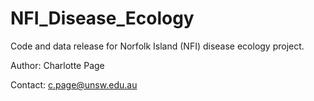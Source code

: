 # NFI_Disease_Ecology
Code and data release for Norfolk Island (NFI) disease ecology project.

Author: Charlotte Page 


Contact: c.page@unsw.edu.au
